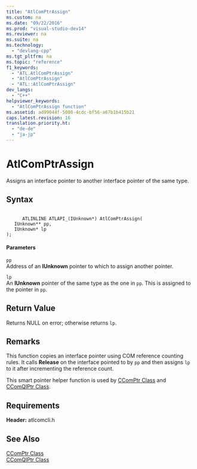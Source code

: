 ```yaml
---
title: "AtlComPtrAssign"
ms.custom: na
ms.date: "09/22/2016"
ms.prod: "visual-studio-dev14"
ms.reviewer: na
ms.suite: na
ms.technology: 
  - "devlang-cpp"
ms.tgt_pltfrm: na
ms.topic: "reference"
f1_keywords: 
  - "ATL.AtlComPtrAssign"
  - "AtlComPtrAssign"
  - "ATL::AtlComPtrAssign"
dev_langs: 
  - "C++"
helpviewer_keywords: 
  - "AtlComPtrAssign function"
ms.assetid: ad99044f-5080-4cdc-bf56-a67b1b415b21
caps.latest.revision: 16
translation.priority.ht: 
  - "de-de"
  - "ja-jp"
---
```

# AtlComPtrAssign
Assigns an interface pointer to another interface pointer of the same type.  
  
## Syntax  
  
```  
  
      ATLINLINE ATLAPI_(IUnknown*) AtlComPtrAssign(  
   IUnknown** pp,  
   IUnknown* lp  
);  
```  
  
#### Parameters  
 `pp`  
 Address of an **IUnknown** pointer to which to assign another pointer.  
  
 `lp`  
 An **IUnknown** pointer of the same type as the one in `pp`. This is assigned to the pointer in `pp`.  
  
## Return Value  
 Returns NULL on error; otherwise returns `lp`.  
  
## Remarks  
 This function copies an interface pointer using COM reference counting rules. It calls **Release** on the interface pointed to by `pp` and then assigns `lp` to it after incrementing the reference count.  
  
 This smart pointer helper function is used by [CComPtr Class](../VS_csharp/ccomptr-class.md) and [CComQIPtr Class](../VS_csharp/ccomqiptr-class.md).  
  
## Requirements  
 **Header:** atlcomcli.h  
  
## See Also  
 [CComPtr Class](../VS_csharp/ccomptr-class.md)   
 [CComQIPtr Class](../VS_csharp/ccomqiptr-class.md)